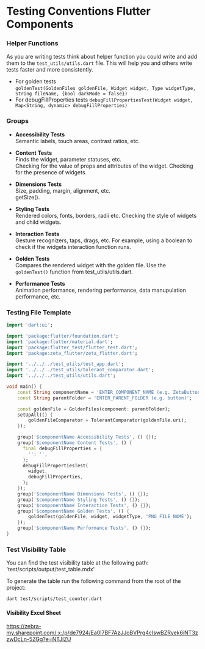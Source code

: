 # Testing Conventions Flutter Components

### Helper Functions

As you are writing tests think about helper function you could write and add them to the `test_utils/utils.dart` file. This will help you and others write tests faster and more consistently.

- For golden tests  
  `goldenTest(GoldenFiles goldenFile, Widget widget, Type widgetType, String fileName, {bool darkMode = false})`
- For debugFillProperties tests
  `debugFillPropertiesTest(Widget widget, Map<String, dynamic> debugFillProperties)`

### Groups

- **Accessibility Tests**  
  Semantic labels, touch areas, contrast ratios, etc.

- **Content Tests**  
  Finds the widget, parameter statuses, etc.  
  Checking for the value of props and attributes of the widget. Checking for the presence of widgets.

- **Dimensions Tests**  
  Size, padding, margin, alignment, etc.  
  getSize().

- **Styling Tests**  
  Rendered colors, fonts, borders, radii etc.
  Checking the style of widgets and child widgets.

- **Interaction Tests**  
  Gesture recognizers, taps, drags, etc.
  For example, using a boolean to check if the widgets interaction function runs.

- **Golden Tests**  
  Compares the rendered widget with the golden file. Use the `goldenTest()` function from test_utils/utils.dart.

- **Performance Tests**  
  Animation performance, rendering performance, data manupulation performance, etc.

### Testing File Template

```dart
import 'dart:ui';

import 'package:flutter/foundation.dart';
import 'package:flutter/material.dart';
import 'package:flutter_test/flutter_test.dart';
import 'package:zeta_flutter/zeta_flutter.dart';

import '../../../test_utils/test_app.dart';
import '../../../test_utils/tolerant_comparator.dart';
import '../../../test_utils/utils.dart';

void main() {
    const String componentName = 'ENTER_COMPONENT_NAME (e.g. ZetaButton)';
    const String parentFolder = 'ENTER_PARENT_FOLDER (e.g. button)';

    const goldenFile = GoldenFiles(component: parentFolder);
    setUpAll(() {
        goldenFileComparator = TolerantComparator(goldenFile.uri);
    });

    group('$componentName Accessibility Tests', () {});
    group('$componentName Content Tests', () {
      final debugFillProperties = {
        '': '',
      };
      debugFillPropertiesTest(
        widget,
        debugFillProperties,
      );
    });
    group('$componentName Dimensions Tests', () {});
    group('$componentName Styling Tests', () {});
    group('$componentName Interaction Tests', () {});
    group('$componentName Golden Tests', () {
        goldenTest(goldenFile, widget, widgetType, 'PNG_FILE_NAME');
    });
    group('$componentName Performance Tests', () {});
}
```

### Test Visibility Table

You can find the test visibility table at the following path: 'test/scripts/output/test_table.mdx'

To generate the table run the following command from the root of the project:

```bash
dart test/scripts/test_counter.dart
```

#### Visibility Excel Sheet

https://zebra-my.sharepoint.com/:x:/p/de7924/Ea0l7BF7AzJJoBVPrg4cIswBZRyek6iNT3zzwDcLn-5ZGg?e=NTJIZU
